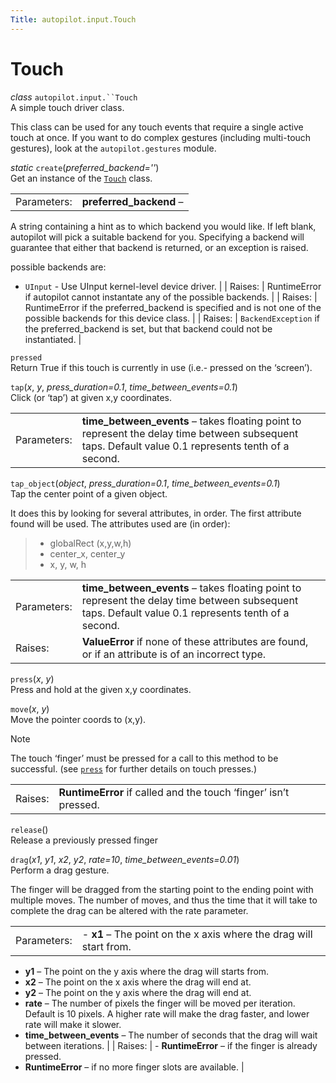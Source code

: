 ```yaml
---
Title: autopilot.input.Touch
---
```

        
Touch
=====

 *class* `autopilot.input.``Touch`<a href="#Touch" class="reference internal"></a><a href="#autopilot.input.Touch" class="headerlink" title="Permalink to this definition"></a>  
A simple touch driver class.

This class can be used for any touch events that require a single active touch at once. If you want to do complex gestures (including multi-touch gestures), look at the `autopilot.gestures` module.

 *static* `create`(*preferred\_backend=''*)<a href="#Touch.create" class="reference internal"></a><a href="#autopilot.input.Touch.create" class="headerlink" title="Permalink to this definition"></a>  
Get an instance of the <a href="#autopilot.input.Touch" class="reference internal" title="autopilot.input.Touch"><code class="xref py py-class docutils literal">Touch</code></a> class.

|             |                                                                                                                                                                                                                                    |
|-------------|------------------------------------------------------------------------------------------------------------------------------------------------------------------------------------------------------------------------------------|
| Parameters: | **preferred\_backend** –                                                                                                                                                                                                           
  A string containing a hint as to which backend you would like. If left blank, autopilot will pick a suitable backend for you. Specifying a backend will guarantee that either that backend is returned, or an exception is raised.  
                                                                                                                                                                                                                                      
  possible backends are:                                                                                                                                                                                                              
                                                                                                                                                                                                                                      
  -   `UInput` - Use UInput kernel-level device driver.                                                                                                                                                                               |
| Raises:     | RuntimeError if autopilot cannot instantate any of the possible backends.                                                                                                                                                          |
| Raises:     | RuntimeError if the preferred\_backend is specified and is not one of the possible backends for this device class.                                                                                                                 |
| Raises:     | `BackendException` if the preferred\_backend is set, but that backend could not be instantiated.                                                                                                                                   |

 `pressed`<a href="#Touch.pressed" class="reference internal"></a><a href="#autopilot.input.Touch.pressed" class="headerlink" title="Permalink to this definition"></a>  
Return True if this touch is currently in use (i.e.- pressed on the ‘screen’).

 `tap`(*x*, *y*, *press\_duration=0.1*, *time\_between\_events=0.1*)<a href="#Touch.tap" class="reference internal"></a><a href="#autopilot.input.Touch.tap" class="headerlink" title="Permalink to this definition"></a>  
Click (or ‘tap’) at given x,y coordinates.

|             |                                                                                                                                                       |
|-------------|-------------------------------------------------------------------------------------------------------------------------------------------------------|
| Parameters: | **time\_between\_events** – takes floating point to represent the delay time between subsequent taps. Default value 0.1 represents tenth of a second. |

 `tap_object`(*object*, *press\_duration=0.1*, *time\_between\_events=0.1*)<a href="#Touch.tap_object" class="reference internal"></a><a href="#autopilot.input.Touch.tap_object" class="headerlink" title="Permalink to this definition"></a>  
Tap the center point of a given object.

It does this by looking for several attributes, in order. The first attribute found will be used. The attributes used are (in order):

> -   globalRect (x,y,w,h)
> -   center\_x, center\_y
> -   x, y, w, h

|             |                                                                                                                                                       |
|-------------|-------------------------------------------------------------------------------------------------------------------------------------------------------|
| Parameters: | **time\_between\_events** – takes floating point to represent the delay time between subsequent taps. Default value 0.1 represents tenth of a second. |
| Raises:     | **ValueError** if none of these attributes are found, or if an attribute is of an incorrect type.                                                     |

 `press`(*x*, *y*)<a href="#Touch.press" class="reference internal"></a><a href="#autopilot.input.Touch.press" class="headerlink" title="Permalink to this definition"></a>  
Press and hold at the given x,y coordinates.

 `move`(*x*, *y*)<a href="#Touch.move" class="reference internal"></a><a href="#autopilot.input.Touch.move" class="headerlink" title="Permalink to this definition"></a>  
Move the pointer coords to (x,y).

Note

The touch ‘finger’ must be pressed for a call to this method to be successful. (see <a href="#autopilot.input.Touch.press" class="reference internal" title="autopilot.input.Touch.press"><code class="xref py py-meth docutils literal">press</code></a> for further details on touch presses.)

|         |                                                                  |
|---------|------------------------------------------------------------------|
| Raises: | **RuntimeError** if called and the touch ‘finger’ isn’t pressed. |

 `release`()<a href="#Touch.release" class="reference internal"></a><a href="#autopilot.input.Touch.release" class="headerlink" title="Permalink to this definition"></a>  
Release a previously pressed finger

 `drag`(*x1*, *y1*, *x2*, *y2*, *rate=10*, *time\_between\_events=0.01*)<a href="#Touch.drag" class="reference internal"></a><a href="#autopilot.input.Touch.drag" class="headerlink" title="Permalink to this definition"></a>  
Perform a drag gesture.

The finger will be dragged from the starting point to the ending point with multiple moves. The number of moves, and thus the time that it will take to complete the drag can be altered with the rate parameter.

|             |                                                                                                                                                                                |
|-------------|--------------------------------------------------------------------------------------------------------------------------------------------------------------------------------|
| Parameters: | -   **x1** – The point on the x axis where the drag will start from.                                                                                                           
  -   **y1** – The point on the y axis where the drag will starts from.                                                                                                           
  -   **x2** – The point on the x axis where the drag will end at.                                                                                                                
  -   **y2** – The point on the y axis where the drag will end at.                                                                                                                
  -   **rate** – The number of pixels the finger will be moved per iteration. Default is 10 pixels. A higher rate will make the drag faster, and lower rate will make it slower.  
  -   **time\_between\_events** – The number of seconds that the drag will wait between iterations.                                                                               |
| Raises:     | -   **RuntimeError** – if the finger is already pressed.                                                                                                                       
  -   **RuntimeError** – if no more finger slots are available.                                                                                                                   |

